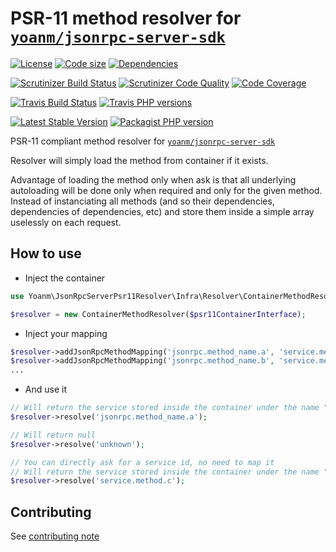 # PSR-11 method resolver for [`yoanm/jsonrpc-server-sdk`](https://github.com/yoanm/php-jsonrpc-server-sdk)
[![License](https://img.shields.io/github/license/yoanm/php-jsonrpc-server-sdk-psr11-resolver.svg)](https://github.com/yoanm/php-jsonrpc-server-sdk-psr11-resolver) [![Code size](https://img.shields.io/github/languages/code-size/yoanm/php-jsonrpc-server-sdk-psr11-resolver.svg)](https://github.com/yoanm/php-jsonrpc-server-sdk-psr11-resolver) [![Dependencies](https://img.shields.io/librariesio/github/yoanm/php-jsonrpc-server-sdk-psr11-resolver.svg)](https://libraries.io/packagist/yoanm%2Fjsonrpc-server-sdk-psr11-resolver)

[![Scrutinizer Build Status](https://img.shields.io/scrutinizer/build/g/yoanm/php-jsonrpc-server-sdk-psr11-resolver.svg?label=Scrutinizer&logo=scrutinizer)](https://scrutinizer-ci.com/g/yoanm/php-jsonrpc-server-sdk-psr11-resolver/build-status/master) [![Scrutinizer Code Quality](https://img.shields.io/scrutinizer/g/yoanm/php-jsonrpc-server-sdk-psr11-resolver/master.svg?logo=scrutinizer)](https://scrutinizer-ci.com/g/yoanm/php-jsonrpc-server-sdk-psr11-resolver/?branch=master) [![Code Coverage](https://img.shields.io/scrutinizer/coverage/g/yoanm/php-jsonrpc-server-sdk-psr11-resolver/master.svg?logo=scrutinizer)](https://scrutinizer-ci.com/g/yoanm/php-jsonrpc-server-sdk-psr11-resolver/?branch=master)

[![Travis Build Status](https://img.shields.io/travis/yoanm/php-jsonrpc-server-sdk-psr11-resolver/master.svg?label=Travis&logo=travis)](https://travis-ci.org/yoanm/php-jsonrpc-server-sdk-psr11-resolver) [![Travis PHP versions](https://img.shields.io/travis/php-v/yoanm/php-jsonrpc-server-sdk-psr11-resolver.svg?logo=travis)](https://travis-ci.org/yoanm/php-jsonrpc-server-sdk-psr11-resolver)

[![Latest Stable Version](https://img.shields.io/packagist/v/yoanm/jsonrpc-server-sdk-psr11-resolver.svg)](https://packagist.org/packages/yoanm/jsonrpc-server-sdk-psr11-resolver) [![Packagist PHP version](https://img.shields.io/packagist/php-v/yoanm/jsonrpc-server-sdk-psr11-resolver.svg)](https://packagist.org/packages/yoanm/jsonrpc-server-sdk-psr11-resolver)

PSR-11 compliant method resolver for [`yoanm/jsonrpc-server-sdk`](https://github.com/yoanm/php-jsonrpc-server-sdk)

Resolver will simply load the method from container if it exists.

Advantage of loading the method only when ask is that all underlying autoloading will be done only when required and only for the given method. Instead of instanciating all methods (and so their dependencies, dependencies of dependencies, etc) and store them inside a simple array uselessly on each request.

## How to use

 - Inject the container
 ```php
 use Yoanm\JsonRpcServerPsr11Resolver\Infra\Resolver\ContainerMethodResolver;
 
 $resolver = new ContainerMethodResolver($psr11ContainerInterface);
 ```
 - Inject your mapping
 
 ```php
 $resolver->addJsonRpcMethodMapping('jsonrpc.method_name.a', 'service.method.a');
 $resolver->addJsonRpcMethodMapping('jsonrpc.method_name.b', 'service.method.b');
 ...
 ```
 - And use it
 ```php
 // Will return the service stored inside the container under the name "service.method.a"
 $resolver->resolve('jsonrpc.method_name.a');
 
 // Will return null
 $resolver->resolve('unknown');
 
 // You can directly ask for a service id, no need to map it
 // Will return the service stored inside the container under the name "service.method.c" (if exists)
 $resolver->resolve('service.method.c');
 ```

## Contributing
See [contributing note](./CONTRIBUTING.md)
